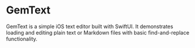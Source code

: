# GemText

GemText is a simple iOS text editor built with SwiftUI. It demonstrates loading
and editing plain text or Markdown files with basic find-and-replace
functionality.
